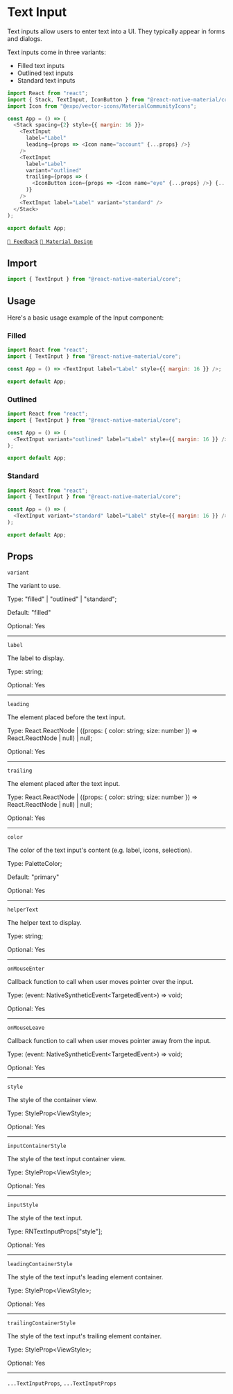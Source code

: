 # Text Input

Text inputs allow users to enter text into a UI. They typically appear in forms and dialogs.

Text inputs come in three variants:

- Filled text inputs
- Outlined text inputs
- Standard text inputs

```js with-preview
import React from "react";
import { Stack, TextInput, IconButton } from "@react-native-material/core";
import Icon from "@expo/vector-icons/MaterialCommunityIcons";

const App = () => (
  <Stack spacing={2} style={{ margin: 16 }}>
    <TextInput
      label="Label"
      leading={props => <Icon name="account" {...props} />}
    />
    <TextInput
      label="Label"
      variant="outlined"
      trailing={props => (
        <IconButton icon={props => <Icon name="eye" {...props} />} {...props} />
      )}
    />
    <TextInput label="Label" variant="standard" />
  </Stack>
);

export default App;
```

[`💬 Feedback`](https://github.com/yamankatby/react-native-material/labels/component%3A%20TextInput)
[`🎨 Material Design`](https://material.io/components/text-fields)

## Import

```js
import { TextInput } from "@react-native-material/core";
```

## Usage

Here's a basic usage example of the Input component:

### Filled

```js with-preview
import React from "react";
import { TextInput } from "@react-native-material/core";

const App = () => <TextInput label="Label" style={{ margin: 16 }} />;

export default App;
```

### Outlined

```js with-preview
import React from "react";
import { TextInput } from "@react-native-material/core";

const App = () => (
  <TextInput variant="outlined" label="Label" style={{ margin: 16 }} />
);

export default App;
```

### Standard

```js with-preview
import React from "react";
import { TextInput } from "@react-native-material/core";

const App = () => (
  <TextInput variant="standard" label="Label" style={{ margin: 16 }} />
);

export default App;
```

## Props

`variant`

The variant to use.

Type: "filled" | "outlined" | "standard";

Default: "filled"

Optional: Yes

---

`label`

The label to display.

Type: string;

Optional: Yes

---

`leading`

The element placed before the text input.

Type: React.ReactNode | ((props: { color: string; size: number }) =\> React.ReactNode | null) | null;

Optional: Yes

---

`trailing`

The element placed after the text input.

Type: React.ReactNode | ((props: { color: string; size: number }) =\> React.ReactNode | null) | null;

Optional: Yes

---

`color`

The color of the text input's content (e.g. label, icons, selection).

Type: PaletteColor;

Default: "primary"

Optional: Yes

---

`helperText`

The helper text to display.

Type: string;

Optional: Yes

---

`onMouseEnter`

Callback function to call when user moves pointer over the input.

Type: (event: NativeSyntheticEvent<TargetedEvent\>) =\> void;

Optional: Yes

---

`onMouseLeave`

Callback function to call when user moves pointer away from the input.

Type: (event: NativeSyntheticEvent<TargetedEvent\>) =\> void;

Optional: Yes

---

`style`

The style of the container view.

Type: StyleProp<ViewStyle\>;

Optional: Yes

---

`inputContainerStyle`

The style of the text input container view.

Type: StyleProp<ViewStyle\>;

Optional: Yes

---

`inputStyle`

The style of the text input.

Type: RNTextInputProps["style"];

Optional: Yes

---

`leadingContainerStyle`

The style of the text input's leading element container.

Type: StyleProp<ViewStyle\>;

Optional: Yes

---

`trailingContainerStyle`

The style of the text input's trailing element container.

Type: StyleProp<ViewStyle\>;

Optional: Yes

---

`...TextInputProps`, `...TextInputProps`
